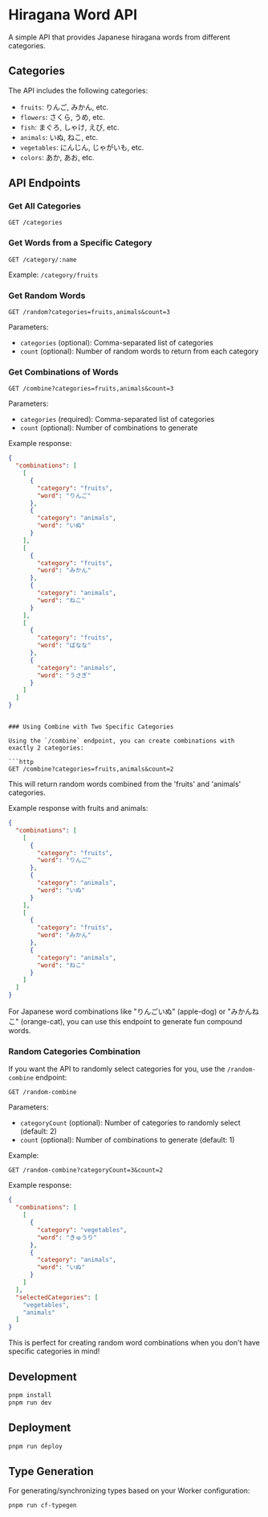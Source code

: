 # Hiragana Word API

A simple API that provides Japanese hiragana words from different categories.

## Categories

The API includes the following categories:

- `fruits`: りんご, みかん, etc.
- `flowers`: さくら, うめ, etc.
- `fish`: まぐろ, しゃけ, えび, etc.
- `animals`: いぬ, ねこ, etc.
- `vegetables`: にんじん, じゃがいも, etc.
- `colors`: あか, あお, etc.

## API Endpoints

### Get All Categories

```http
GET /categories
```

### Get Words from a Specific Category

```http
GET /category/:name
```

Example: `/category/fruits`

### Get Random Words

```http
GET /random?categories=fruits,animals&count=3
```

Parameters:

- `categories` (optional): Comma-separated list of categories
- `count` (optional): Number of random words to return from each category

### Get Combinations of Words

```http
GET /combine?categories=fruits,animals&count=3
```

Parameters:

- `categories` (required): Comma-separated list of categories
- `count` (optional): Number of combinations to generate

Example response:

```json
{
  "combinations": [
    [
      {
        "category": "fruits",
        "word": "りんご"
      },
      {
        "category": "animals",
        "word": "いぬ"
      }
    ],
    [
      {
        "category": "fruits",
        "word": "みかん"
      },
      {
        "category": "animals",
        "word": "ねこ"
      }
    ],
    [
      {
        "category": "fruits",
        "word": "ばなな"
      },
      {
        "category": "animals",
        "word": "うさぎ"
      }
    ]
  ]
}
```
```

### Using Combine with Two Specific Categories

Using the `/combine` endpoint, you can create combinations with exactly 2 categories:

```http
GET /combine?categories=fruits,animals&count=2
```

This will return random words combined from the 'fruits' and 'animals' categories.

Example response with fruits and animals:
```json
{
  "combinations": [
    [
      {
        "category": "fruits",
        "word": "りんご"
      },
      {
        "category": "animals",
        "word": "いぬ"
      }
    ],
    [
      {
        "category": "fruits",
        "word": "みかん"
      },
      {
        "category": "animals",
        "word": "ねこ"
      }
    ]
  ]
}
```

For Japanese word combinations like "りんごいぬ" (apple-dog) or "みかんねこ" (orange-cat), you can use this endpoint to generate fun compound words.

### Random Categories Combination

If you want the API to randomly select categories for you, use the `/random-combine` endpoint:

```http
GET /random-combine
```

Parameters:
- `categoryCount` (optional): Number of categories to randomly select (default: 2)
- `count` (optional): Number of combinations to generate (default: 1)

Example:
```http
GET /random-combine?categoryCount=3&count=2
```

Example response:
```json
{
  "combinations": [
    [
      {
        "category": "vegetables",
        "word": "きゅうり"
      },
      {
        "category": "animals",
        "word": "いぬ"
      }
    ]
  ],
  "selectedCategories": [
    "vegetables",
    "animals"
  ]
}
```

This is perfect for creating random word combinations when you don't have specific categories in mind!

## Development

```bash
pnpm install
pnpm run dev
```

## Deployment

```bash
pnpm run deploy
```

## Type Generation

For generating/synchronizing types based on your Worker configuration:

```bash
pnpm run cf-typegen
```
